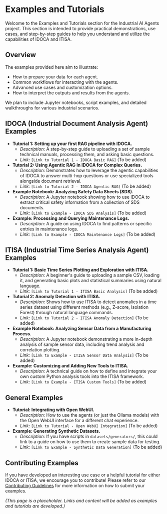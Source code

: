 # Examples and Tutorials

Welcome to the Examples and Tutorials section for the Industrial AI Agents project. This section is intended to provide practical demonstrations, use cases, and step-by-step guides to help you understand and utilize the capabilities of IDOCA and ITISA.

## Overview

The examples provided here aim to illustrate:
* How to prepare your data for each agent.
* Common workflows for interacting with the agents.
* Advanced use cases and customization options.
* How to interpret the outputs and results from the agents.

We plan to include Jupyter notebooks, script examples, and detailed walkthroughs for various industrial scenarios.

## IDOCA (Industrial Document Analysis Agent) Examples

* **Tutorial 1: Setting up your first RAG pipeline with IDOCA.**
    * *Description:* A step-by-step guide to uploading a set of sample technical manuals, processing them, and asking basic questions.
    * *Link:* `[Link to Tutorial 1 - IDOCA Basic RAG]` (To be added)
* **Tutorial 2: Using Agentic RAG in IDOCA for Complex Queries.**
    * *Description:* Demonstrates how to leverage the agentic capabilities of IDOCA to answer multi-hop questions or use specialized tools alongside document retrieval.
    * *Link:* `[Link to Tutorial 2 - IDOCA Agentic RAG]` (To be added)
* **Example Notebook: Analyzing Safety Data Sheets (SDS).**
    * *Description:* A Jupyter notebook showing how to use IDOCA to extract critical safety information from a collection of SDS documents.
    * *Link:* `[Link to Example - IDOCA SDS Analysis]` (To be added)
* **Example: Processing and Querying Maintenance Logs.**
    * *Description:* A guide on using IDOCA to find patterns or specific entries in maintenance logs.
    * *Link:* `[Link to Example - IDOCA Maintenance Logs]` (To be added)

## ITISA (Industrial Time Series Analysis Agent) Examples

* **Tutorial 1: Basic Time Series Plotting and Exploration with ITISA.**
    * *Description:* A beginner's guide to uploading a sample CSV, loading it, and generating basic plots and statistical summaries using natural language.
    * *Link:* `[Link to Tutorial 1 - ITISA Basic Analysis]` (To be added)
* **Tutorial 2: Anomaly Detection with ITISA.**
    * *Description:* Shows how to use ITISA to detect anomalies in a time series dataset using different methods (e.g., Z-score, Isolation Forest) through natural language commands.
    * *Link:* `[Link to Tutorial 2 - ITISA Anomaly Detection]` (To be added)
* **Example Notebook: Analyzing Sensor Data from a Manufacturing Process.**
    * *Description:* A Jupyter notebook demonstrating a more in-depth analysis of sample sensor data, including trend analysis and correlation plotting.
    * *Link:* `[Link to Example - ITISA Sensor Data Analysis]` (To be added)
* **Example: Customizing and Adding New Tools to ITISA.**
    * *Description:* A technical guide on how to define and integrate your own custom Python analysis tools into the ITISA framework.
    * *Link:* `[Link to Example - ITISA Custom Tools]` (To be added)

## General Examples

* **Tutorial: Integrating with Open WebUI.**
    * *Description:* How to use the agents (or just the Ollama models) with the Open WebUI interface for a different chat experience.
    * *Link:* `[Link to Tutorial - Open WebUI Integration]` (To be added)
* **Example: Generating Synthetic Datasets.**
    * *Description:* If you have scripts in `datasets/generators/`, this could link to a guide on how to use them to create sample data for testing.
    * *Link:* `[Link to Example - Synthetic Data Generation]` (To be added)

## Contributing Examples

If you have developed an interesting use case or a helpful tutorial for either IDOCA or ITISA, we encourage you to contribute! Please refer to our [Contributing Guidelines](../CONTRIBUTING.md) for more information on how to submit your examples.

*(This page is a placeholder. Links and content will be added as examples and tutorials are developed.)*
